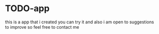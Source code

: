 # TODO-app
this is a app that i created you can try it and also i am open to suggestions to improve so feel free to contact me 
